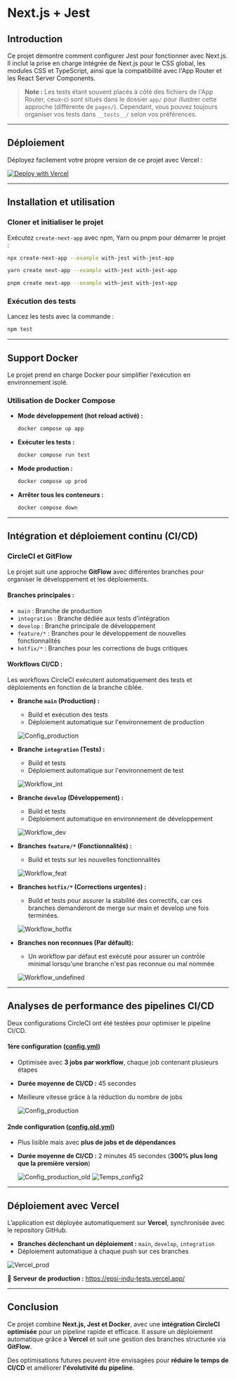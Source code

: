 # Next.js + Jest

## Introduction

Ce projet démontre comment configurer Jest pour fonctionner avec Next.js. Il inclut la prise en charge intégrée de Next.js pour le CSS global, les modules CSS et TypeScript, ainsi que la compatibilité avec l'App Router et les React Server Components.

> **Note :** Les tests étant souvent placés à côté des fichiers de l'App Router, ceux-ci sont situés dans le dossier `app/` pour illustrer cette approche (différente de `pages/`). Cependant, vous pouvez toujours organiser vos tests dans `__tests__/` selon vos préférences.

---

## Déploiement

Déployez facilement votre propre version de ce projet avec Vercel :

[![Deploy with Vercel](https://vercel.com/button)](https://vercel.com/new/clone?repository-url=https://github.com/vercel/next.js/tree/canary/examples/with-jest&project-name=with-jest&repository-name=with-jest)

---

## Installation et utilisation

### Cloner et initialiser le projet

Exécutez `create-next-app` avec npm, Yarn ou pnpm pour démarrer le projet :

```bash
npx create-next-app --example with-jest with-jest-app
```

```bash
yarn create next-app --example with-jest with-jest-app
```

```bash
pnpm create next-app --example with-jest with-jest-app
```

### Exécution des tests

Lancez les tests avec la commande :

```bash
npm test
```

---

## Support Docker

Le projet prend en charge Docker pour simplifier l'exécution en environnement isolé.

### Utilisation de Docker Compose

- **Mode développement (hot reload activé) :**
  ```bash
  docker compose up app
  ```

- **Exécuter les tests :**
  ```bash
  docker compose run test
  ```

- **Mode production :**
  ```bash
  docker compose up prod
  ```

- **Arrêter tous les conteneurs :**
  ```bash
  docker compose down
  ```

---

## Intégration et déploiement continu (CI/CD)

### **CircleCI et GitFlow**

Le projet suit une approche **GitFlow** avec différentes branches pour organiser le développement et les déploiements.

#### **Branches principales :**

- `main` : Branche de production
- `integration` : Branche dédiée aux tests d'intégration
- `develop` : Branche principale de développement
- `feature/*` : Branches pour le développement de nouvelles fonctionnalités
- `hotfix/*` : Branches pour les corrections de bugs critiques

#### **Workflows CI/CD :**

Les workflows CircleCI exécutent automatiquement des tests et déploiements en fonction de la branche ciblée.

- **Branche `main` (Production) :**
  - Build et exécution des tests
  - Déploiement automatique sur l'environnement de production

  ![Config_production](docs/img/config_production.png)

- **Branche `integration` (Tests) :**
  - Build et tests
  - Déploiement automatique sur l'environnement de test

  ![Workflow_int](docs/img/integration_pipeline.png)

- **Branche `develop` (Développement) :**
  - Build et tests
  - Déploiement automatique en environnement de développement

  ![Workflow_dev](docs/img/develop_pipeline.png)

- **Branches `feature/*` (Fonctionnalités) :**
  - Build et tests sur les nouvelles fonctionnalités

  ![Workflow_feat](docs/img/feature_pipeline.png)

- **Branches `hotfix/*` (Corrections urgentes) :**
  - Build et tests pour assurer la stabilité des correctifs, car ces branches demanderont de merge sur main et develop une fois terminées.

  ![Workflow_hotfix](docs/img/hotfix_pipeline.png)

- **Branches non reconnues (Par défault):**
  - Un workflow par défaut est exécuté pour assurer un contrôle minimal lorsqu'une branche n'est pas reconnue ou mal nommée

  ![Workflow_undefined](docs/img/undefined_pipeline.png)

---

## **Analyses de performance des pipelines CI/CD**

Deux configurations CircleCI ont été testées pour optimiser le pipeline CI/CD.

#### **1ère configuration** ([config.yml](.circleci/config.yml))
- Optimisée avec **3 jobs par workflow**, chaque job contenant plusieurs étapes
- **Durée moyenne de CI/CD :** 45 secondes
- Meilleure vitesse grâce à la réduction du nombre de jobs

  ![Config_production](docs/img/config_production.png)

#### **2nde configuration** ([config.old.yml](.circleci/config.old.yml))
- Plus lisible mais avec **plus de jobs et de dépendances**
- **Durée moyenne de CI/CD :** 2 minutes 45 secondes (**300% plus long que la première version**)

  ![Config_production_old](docs/img/config_production_old.png)
  ![Temps_config2](docs/img/temps_config2.png)

---

## Déploiement avec Vercel

L’application est déployée automatiquement sur **Vercel**, synchronisée avec le repository GitHub.

- **Branches déclenchant un déploiement :** `main`, `develop`, `integration`
- Déploiement automatique à chaque push sur ces branches

![Vercel_prod](docs/img/vercel_prod.png)

🔗 **Serveur de production :** <https://epsi-indu-tests.vercel.app/>

---

## Conclusion

Ce projet combine **Next.js, Jest et Docker**, avec une **intégration CircleCI optimisée** pour un pipeline rapide et efficace. Il assure un déploiement automatique grâce à **Vercel** et suit une gestion des branches structurée via **GitFlow**.

Des optimisations futures peuvent être envisagées pour **réduire le temps de CI/CD** et améliorer **l'évolutivité du pipeline**.
